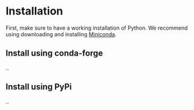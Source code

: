 # Installation

First, make sure to have a working installation of Python. We recommend using downloading and installing [Miniconda](https://docs.conda.io/en/latest/miniconda.html).

## Install using conda-forge
..

## Install using PyPi
..
